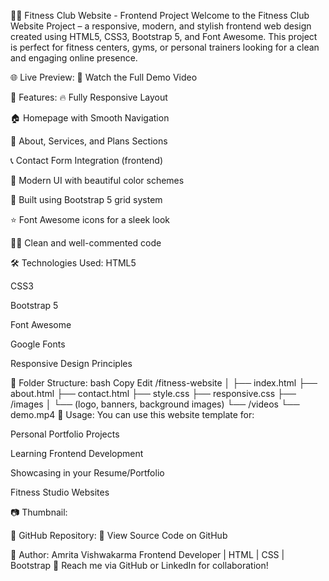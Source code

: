 🏋️‍♀️ Fitness Club Website - Frontend Project
Welcome to the Fitness Club Website Project – a responsive, modern, and stylish frontend web design created using HTML5, CSS3, Bootstrap 5, and Font Awesome. This project is perfect for fitness centers, gyms, or personal trainers looking for a clean and engaging online presence.

🌐 Live Preview:
🔗 Watch the Full Demo Video

🚀 Features:
🔥 Fully Responsive Layout

🏠 Homepage with Smooth Navigation

📄 About, Services, and Plans Sections

📞 Contact Form Integration (frontend)

🎨 Modern UI with beautiful color schemes

🧱 Built using Bootstrap 5 grid system

⭐ Font Awesome icons for a sleek look

🧑‍💻 Clean and well-commented code

🛠️ Technologies Used:
HTML5

CSS3

Bootstrap 5

Font Awesome

Google Fonts

Responsive Design Principles

📂 Folder Structure:
bash
Copy
Edit
/fitness-website
│
├── index.html
├── about.html
├── contact.html
├── style.css
├── responsive.css
├── /images
│   └── (logo, banners, background images)
└── /videos
    └── demo.mp4
📌 Usage:
You can use this website template for:

Personal Portfolio Projects

Learning Frontend Development

Showcasing in your Resume/Portfolio

Fitness Studio Websites

📷 Thumbnail:


🔗 GitHub Repository:
📁 View Source Code on GitHub

🙌 Author:
Amrita Vishwakarma
Frontend Developer | HTML | CSS | Bootstrap
📧 Reach me via GitHub or LinkedIn for collaboration!
